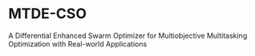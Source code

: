 # MTDE-CSO
A Differential Enhanced Swarm Optimizer for Multiobjective Multitasking Optimization with Real-world Applications
